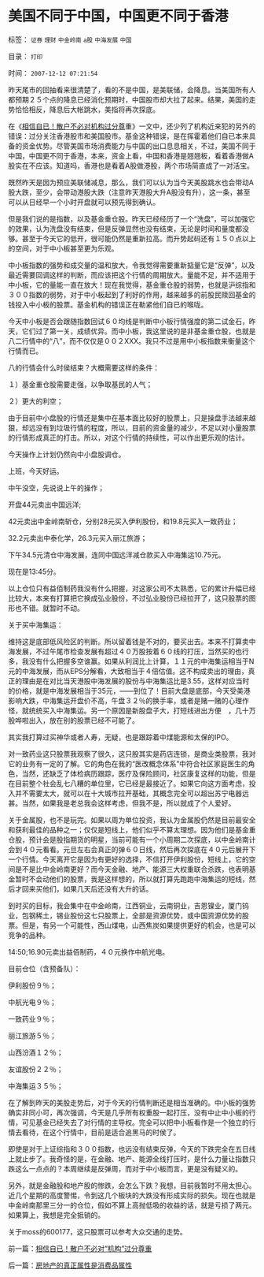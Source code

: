 # 美国不同于中国，中国更不同于香港

标签： `证券` `理财` `中金岭南` `a股` `中海发展` `中国` 

目录： `打印`

时间： `2007-12-12 07:21:54`

昨天尾市的回抽看来很清楚了，看的不是中国，是美联储，会降息。当美国所有人都预期２５个点的降息已经消化预期时，中国股市却大拉了起来。结果，美国的走势恰恰相反，降息后大帐跳水，美指将再次探底。

在《[相信自已！散户不必对机构过分尊](../../../2007/12/11/相信自已！散户不必对“机构”过分尊重.md)重》一文中，还少列了机构近来犯的另外的错误：过分关注香港股市和美国股市。基金这种错误，是在挥霍着他们自已本来具备的资金优势。尽管美国市场消费能力与中国的出口息息相关，不过，美国不同于中国，中国更不同于香港，本来，资金上看，中国和香港是翘翘板，看着香港做A股实在不应该。知道吗，香港也是看着A股做港股，两个市场简直成了一对活宝。

既然昨天是因为预应美联储减息，那么，我们可以认为当今天美股跳水也会带动A股大跌，至少，会带动港股大跌（注意昨天港股大升A股没有升），这一条，甚至可以从日经早一个小时开盘就可以预先得到确认。

但是我们说的是指数，以及基金重仓股。昨天已经经历了一个“洗盘”，可以加强它的效果，认为洗盘没有结束，但是反弹显然也没有结束，无论是时间和量度都没够。甚至于今天它的低开，很可能仍然是重新拉高。而升势起码还有１５０点以上的空间，对于中小板甚至更为乐观。

中小板指数的强势和成交量的温和放大，令我觉得需要重新掂量它是“反弹”，以及最近需要回调这样的判断，而应该把这个行情的周期放大。量能不足，并不适用于中小板，它的量能一直在放大！现在我觉得，基金重仓股的弱势，也就是沪综指和３００指数的弱势，对于中小板起到了利好的作用，越来越多的前股民赎回基金的钱投入中小板的股票。基金机构的错误正在勒紧他们自已的喉咙。

今天中小板是否会跟随指数回试６０均线是判断中小板行情强度的第二试金石，昨天，它们过了第一关，成绩优异。而中小板，我这里说的是非基金重仓股，也就是八二行情中的“八”，而不仅仅是００２XXX。我只不过是用中小板指数来衡量这个行情而已。

八的行情会什么时侯结束？大概需要这样的条件：

１）基金重仓股需要走强，以争取基民的人气；

２）更大的利空；

由于目前中小盘股的行情还是集中在基本面比较好的股票上，只是操盘手法越来越狠，却远没有到垃圾行情的程度，所以，目前的资金量的减少，不足以对小量股票的行情形成真正的打击。所以，对这个行情的持续性，可以作出更乐观的估计。

今天操作上计划仍然向中小盘股调仓。

上班，今天好运。

中午没空，先说说上午的操作；

开盘44元卖出中国远洋;

42元卖出中金岭南斩仓，分别28元买入伊利股份，和19.8元买入一致药业；

32.2元卖出中泰化学，26.3元买入丽江旅游；

下午34.5元清仓中海发展，连同中国远洋减仓款买入中海集运10.75元。

现在是13:45分。

以上仓位只有益佰制药我没有什么把握，对这家公司不太熟悉，它的累计升幅已经比较大，本来有打算把它换成弘业股份，不过弘业股份已经拉开了，这只股票的图形也不错。就暂时不动。

关于买中海集运：

维持这是底部低风险区的判断。所以留着钱是不对的，要买出去。本来不打算卖中海发展，不过午尾市检查发展有超过４０万股按着６０线的打压，当然买的也行多，我没有什么把握多空谁赢。如果从利润比上计算，１１元的中海集运相当于N元的中海发展，而从EPS分解看，大致相当于４倍估值。这不构成卖出的理由，真正的理由是在对比当天港股中海发展的股份与中海集运比是3.55，这样对应当时的价格，就是中海发展相当于35元，——到位了！目前大盘是底部，今天受美港影响大跌，中海集运开盘价不高，午盘３２％的换手率，或者是赌一赌的心理作怪，就统统买入中海集运。另一个原因是新股盘子大，打短线进出方便　，几十万股哗啦出入，放在别的股票已经不可能了。

其实我打算过买神华或者人寿，无疑，也是跟踪着中煤能源和太保的IPO。

对一致药业这只股票我观察了很久，这只股其实是药店连锁，是商业类股票，我对它的业务有一定的了解。它的角色在我的“医改概念体系”中符合社区家庭医生的角色，当然，还缺乏了体检病历跟踪，医疗及保险顾问，社区康复这样的功能，但是在目前整个社会乱七八糟的单位里，它已经是最接近了。如果它向这方面考虑，投入并不需要太大，就可以在十大城市拉开基础，其概念完全可以超出苏宁电器远甚。当然，如果我是老总我会这样考虑，但我不是，所以就成了个人爱好。

关于金属股，也不是玩完。如果以周为单位投资，我认为金属股仍然是目前最安全和获利最佳的品种之一；仅仅是短线上，他们似乎不算太理想。因为他们是基金重仓股，预计会是股指期货的明星，当前可能有一个小周期二次探底，以中金岭南计会到４０元看看。元旦左右会真正的弹６０日线，然后再次探底在４０元后展开下一个行情。今天离开它是因为有更好的选择，不信打开伊利股份，短线上，它的空间是不是比中金岭南更好？而今天金融、地产、能源三大权重联合杀跌，也表明基金暂时不会动他们的股票，我是这样想的，所以就打算先跑跑中海集运的短线，然后才回来买他们，如果几天后还没有大升的话。

到时买的目标，我会集中在中金岭南，江西铜业，云南铜业，吉恩镍业，厦门钨业，包钢稀土，锡业股份这七只股票上，全部是资源优势，或中国资源优势的股票。但是，有另一个可能性，西山煤电，山西焦炭如果提供更好的机会，也是可以竞争的品种。

14:50;16.90元卖出益佰制药，４０元换作中航光电。

目前仓位（含预备队）：

伊利股份９％；

中航光电９％；

一致药业９％；

丽江旅游５％；

山西汾酒１２％；

友谊股份２２％；

中海集运３５％；

在了解到昨天的美股走势后，对于今天的行情判断还是相当准确的。中小板的强势确实非同小可，再次强调，今天是几乎所有权重股一起打压，没有中止中小板的行情，可见基金已经失去了对行情的主导权。完全可以把中小板看作是一个独立的行情去看待，在这个行情中，目前是适合追黑马的时侯了。

即使是对于上证综指和３００指数，也远没有结束反弹，今天的下跌完全在五日线上就止步了。我奇怪的是，在金融、地产、能源全线打压时，是什么力量让指数只跌这么一点点的？本周继续是反弹周，而对于中小板而言，更是没有疑义的。

另外，就是金融股和地产股的惨跌，会怎么下跌？我想，目前我暂时不用太担心。近几个星期的高度警惕，令到这几个板块的大跌没有形成实际的损失。现在也就是中金岭南那里三分一的仓位，假如不算上高抛低吸的收益的话，就是亏损了两元。如果算上，我想是完全抵销的。

关于moss的600177，这只股票可以参考大众交通的走势。



前一篇：[相信自已！散户不必对“机构”过分尊重](../../../2007/12/11/相信自已！散户不必对“机构”过分尊重.md)

后一篇：[房地产的真正属性是消费品属性](../../../2007/12/12/房地产的真正属性是消费品属性.md)